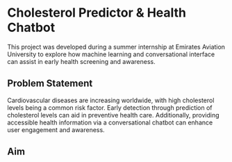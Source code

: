 # Cholesterol Predictor & Health Chatbot

This project was developed during a summer internship at Emirates Aviation University to explore how machine learning and conversational interface can assist in early health screening and awareness.

## Problem Statement

Cardiovascular diseases are increasing worldwide, with high cholesterol levels being a common risk factor. Early detection through prediction of cholesterol levels can aid in preventive health care. Additionally, providing accessible health information via a conversational chatbot can enhance user engagement and awareness.

## Aim


